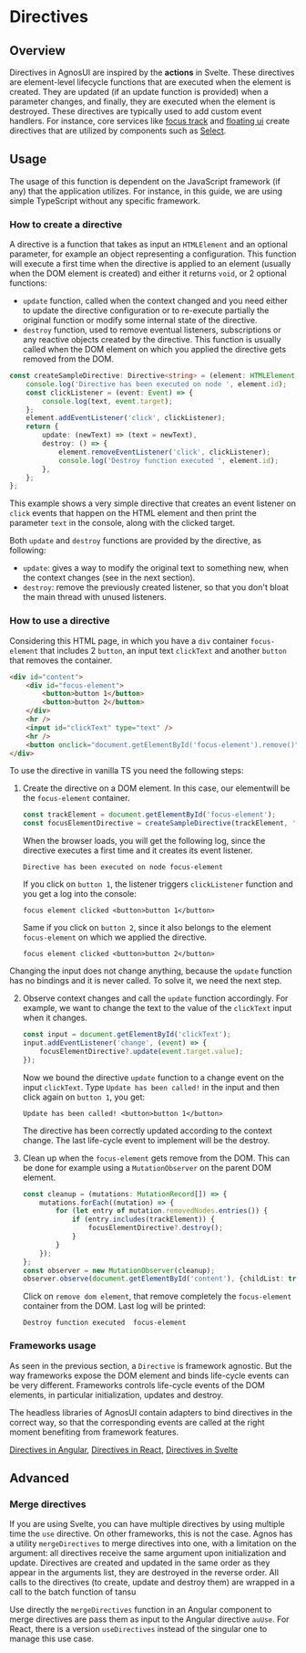 # Directives

## Overview

Directives in AgnosUI are inspired by the **actions** in Svelte. These directives are element-level lifecycle functions that are executed when the element is created. They are updated (if an update function is provided) when a parameter changes, and finally, they are executed when the element is destroyed.
These directives are typically used to add custom event handlers. For instance, core services like [focus track](../04-Services/01-Focustrack.md) and [floating ui](../04-Services/03-Floating-UI.md) create directives that are utilized by components such as [Select](../components/select/examples).

## Usage

The usage of this function is dependent on the JavaScript framework (if any) that the application utilizes. For instance, in this guide, we are using simple TypeScript without any specific framework.

### How to create a directive

A directive is a function that takes as input an `HTMLElement` and an optional parameter, for example an object representing a configuration.
This function will execute a first time when the directive is applied to an element (usually when the DOM element is created) and either it returns `void`, or 2 optional functions:

- `update` function, called when the context changed and you need either to update the directive configuration or to re-execute partially the original function or modify some internal state of the directive.
- `destroy` function, used to remove eventual listeners, subscriptions or any reactive objects created by the directive. This function is usually called when the DOM element on which you applied the directive gets removed from the DOM.

```typescript
const createSampleDirective: Directive<string> = (element: HTMLElement, text: string) => {
	console.log('Directive has been executed on node ', element.id);
	const clickListener = (event: Event) => {
		console.log(text, event.target);
	};
	element.addEventListener('click', clickListener);
	return {
		update: (newText) => (text = newText),
		destroy: () => {
			element.removeEventListener('click', clickListener);
			console.log('Destroy function executed ', element.id);
		},
	};
};
```

This example shows a very simple directive that creates an event listener on `click` events that happen on the HTML element and then print the parameter `text` in the console, along with the clicked target.

Both `update` and `destroy` functions are provided by the directive, as following:

- `update`: gives a way to modify the original text to something new, when the context changes (see in the next section).
- `destroy`: remove the previously created listener, so that you don't bloat the main thread with unused listeners.

### How to use a directive

Considering this HTML page, in which you have a `div` container `focus-element` that includes 2 `button`, an input text `clickText` and another `button` that removes the container.

```html
<div id="content">
	<div id="focus-element">
		<button>button 1</button>
		<button>button 2</button>
	</div>
	<hr />
	<input id="clickText" type="text" />
	<hr />
	<button onclick="document.getElementById('focus-element').remove()">remove dom element</button>
</div>
```

To use the directive in vanilla TS you need the following steps:

1.  Create the directive on a DOM element. In this case, our elementwill be the `focus-element` container.

    ```typescript
    const trackElement = document.getElementById('focus-element');
    const focusElementDirective = createSampleDirective(trackElement, 'focus-element click');
    ```

    When the browser loads, you will get the following log, since the directive executes a first time and it creates its event listener.

    ```
    Directive has been executed on node focus-element
    ```

    If you click on `button 1`, the listener triggers `clickListener` function and you get a log into the console:

    ```
    focus element clicked <button>​button 1​</button>​
    ```

    Same if you click on `button 2`, since it also belongs to the element `focus-element` on which we applied the directive.

    ```
    focus element clicked <button>​button 2</button>​
    ```

Changing the input does not change anything, because the `update` function has no bindings and it is never called. To solve it, we need the next step.

2.  Observe context changes and call the `update` function accordingly. For example, we want to change the text to the value of the `clickText` input when it changes.

    ```typescript
    const input = document.getElementById('clickText');
    input.addEventListener('change', (event) => {
    	focusElementDirective?.update(event.target.value);
    });
    ```

    Now we bound the directive `update` function to a change event on the input `clickText`.
    Type `Update has been called!` in the input and then click again on `button 1`, you get:

    ```
    Update has been called! <button>​button 1</button>​
    ```

    The directive has been correctly updated according to the context change.
    The last life-cycle event to implement will be the destroy.

3.  Clean up when the `focus-element` gets remove from the DOM. This can be done for example using a `MutationObserver` on the parent DOM element.

    ```typescript
    const cleanup = (mutations: MutationRecord[]) => {
    	mutations.forEach((mutation) => {
    		for (let entry of mutation.removedNodes.entries()) {
    			if (entry.includes(trackElement)) {
    				focusElementDirective?.destroy();
    			}
    		}
    	});
    };
    const observer = new MutationObserver(cleanup);
    observer.observe(document.getElementById('content'), {childList: true});
    ```

    Click on `remove dom element`, that remove completely the `focus-element` container from the DOM. Last log will be printed:

    ```
    Destroy function executed  focus-element
    ```

### Frameworks usage

As seen in the previous section, a `Directive` is framework agnostic. But the way frameworks expose the DOM element and binds life-cycle events can be very different. Frameworks controls life-cycle events of the DOM elements, in particular initialization, updates and destroy.

The headless libraries of AgnosUI contain adapters to bind directives in the correct way, so that the corresponding events are called at the right moment benefiting from framework features.

<!-- <framework-specific src="Directives.md"> -->

[Directives in Angular](../../angular/docs/Directives.md),
[Directives in React](../../react/docs/Directives.md),
[Directives in Svelte](../../svelte/docs/Directives.md)

<!-- </framework-specific> -->

## Advanced

### Merge directives

If you are using Svelte, you can have multiple directives by using multiple time the `use` directive. On other frameworks, this is not the case.
Agnos has a utility `mergeDirectives` to merge directives into one, with a limitation on the argument:
all directives receive the same argument upon initialization and update.
Directives are created and updated in the same order as they appear in the arguments list,
they are destroyed in the reverse order.
All calls to the directives (to create, update and destroy them) are wrapped in a call to the batch function of tansu

Use directly the `mergeDirectives` function in an Angular component to merge directives are pass them as input to the Angular directive `auUse`. For React, there is a version `useDirectives` instead of the singular one to manage this use case.

